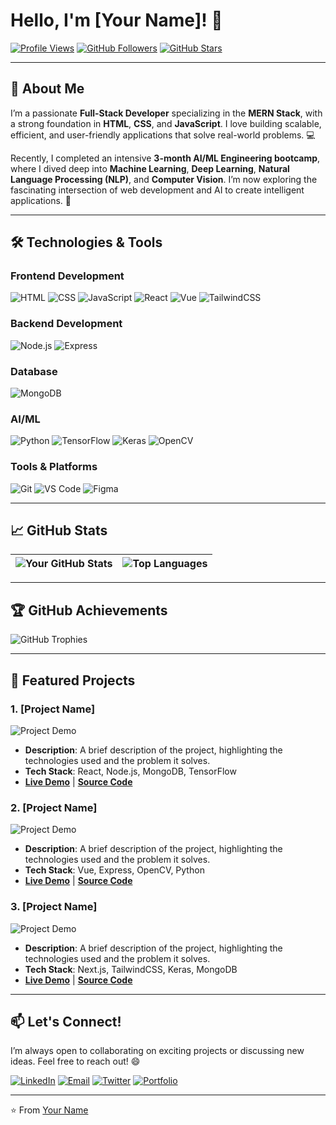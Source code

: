 # Hello, I'm [Your Name]! 👋

[![Profile Views](https://komarev.com/ghpvc/?username=yourusername&color=blue&label=Profile+Views)](https://github.com/yourusername)
[![GitHub Followers](https://img.shields.io/github/followers/yourusername?label=Follow&style=social)](https://github.com/yourusername)
[![GitHub Stars](https://img.shields.io/github/stars/yourusername?label=Stars&style=social)](https://github.com/yourusername)

---

## 🚀 About Me

I’m a passionate **Full-Stack Developer** specializing in the **MERN Stack**, with a strong foundation in **HTML**, **CSS**, and **JavaScript**. I love building scalable, efficient, and user-friendly applications that solve real-world problems. 💻

Recently, I completed an intensive **3-month AI/ML Engineering bootcamp**, where I dived deep into **Machine Learning**, **Deep Learning**, **Natural Language Processing (NLP)**, and **Computer Vision**. I’m now exploring the fascinating intersection of web development and AI to create intelligent applications. 🤖

---

## 🛠️ Technologies & Tools

### **Frontend Development**
![HTML](https://img.shields.io/badge/HTML-E34F26?style=for-the-badge&logo=html5&logoColor=white)
![CSS](https://img.shields.io/badge/CSS-1572B6?style=for-the-badge&logo=css3&logoColor=white)
![JavaScript](https://img.shields.io/badge/JavaScript-F7DF1E?style=for-the-badge&logo=javascript&logoColor=black)
![React](https://img.shields.io/badge/React-61DAFB?style=for-the-badge&logo=react&logoColor=black)
![Vue](https://img.shields.io/badge/Vue.js-4FC08D?style=for-the-badge&logo=vuedotjs&logoColor=white)
![TailwindCSS](https://img.shields.io/badge/Tailwind_CSS-06B6D4?style=for-the-badge&logo=tailwind-css&logoColor=white)

### **Backend Development**
![Node.js](https://img.shields.io/badge/Node.js-339933?style=for-the-badge&logo=nodedotjs&logoColor=white)
![Express](https://img.shields.io/badge/Express-000000?style=for-the-badge&logo=express&logoColor=white)

### **Database**
![MongoDB](https://img.shields.io/badge/MongoDB-47A248?style=for-the-badge&logo=mongodb&logoColor=white)

### **AI/ML**
![Python](https://img.shields.io/badge/Python-3776AB?style=for-the-badge&logo=python&logoColor=white)
![TensorFlow](https://img.shields.io/badge/TensorFlow-FF6F00?style=for-the-badge&logo=tensorflow&logoColor=white)
![Keras](https://img.shields.io/badge/Keras-D00000?style=for-the-badge&logo=keras&logoColor=white)
![OpenCV](https://img.shields.io/badge/OpenCV-5C3EE8?style=for-the-badge&logo=opencv&logoColor=white)

### **Tools & Platforms**
![Git](https://img.shields.io/badge/Git-F05032?style=for-the-badge&logo=git&logoColor=white)
![VS Code](https://img.shields.io/badge/VS_Code-007ACC?style=for-the-badge&logo=visual-studio-code&logoColor=white)
![Figma](https://img.shields.io/badge/Figma-F24E1E?style=for-the-badge&logo=figma&logoColor=white)

---

## 📈 GitHub Stats

| ![Your GitHub Stats](https://github-readme-stats.vercel.app/api?username=yourusername&show_icons=true&theme=radical&hide_border=true) | ![Top Languages](https://github-readme-stats.vercel.app/api/top-langs/?username=yourusername&layout=compact&theme=radical&hide_border=true) |
|-------------------------------------------------------------------------------------------------------------------------------------|-------------------------------------------------------------------------------------------------------------------------------------------|

---

## 🏆 GitHub Achievements

![GitHub Trophies](https://github-profile-trophy.vercel.app/?username=yourusername&theme=radical&no-frame=true&row=2&column=4)

---

## 🌟 Featured Projects

### **1. [Project Name]**
![Project Demo](https://via.placeholder.com/800x400.png?text=Project+Demo+or+GIF)
- **Description**: A brief description of the project, highlighting the technologies used and the problem it solves.
- **Tech Stack**: React, Node.js, MongoDB, TensorFlow
- **[Live Demo](#)** | **[Source Code](#)**

### **2. [Project Name]**
![Project Demo](https://via.placeholder.com/800x400.png?text=Project+Demo+or+GIF)
- **Description**: A brief description of the project, highlighting the technologies used and the problem it solves.
- **Tech Stack**: Vue, Express, OpenCV, Python
- **[Live Demo](#)** | **[Source Code](#)**

### **3. [Project Name]**
![Project Demo](https://via.placeholder.com/800x400.png?text=Project+Demo+or+GIF)
- **Description**: A brief description of the project, highlighting the technologies used and the problem it solves.
- **Tech Stack**: Next.js, TailwindCSS, Keras, MongoDB
- **[Live Demo](#)** | **[Source Code](#)**

---

## 📫 Let's Connect!

I’m always open to collaborating on exciting projects or discussing new ideas. Feel free to reach out! 😄

[![LinkedIn](https://img.shields.io/badge/LinkedIn-0077B5?style=for-the-badge&logo=linkedin&logoColor=white)](https://www.linkedin.com/in/yourprofile/)
[![Email](https://img.shields.io/badge/Email-D14836?style=for-the-badge&logo=gmail&logoColor=white)](mailto:youremail@example.com)
[![Twitter](https://img.shields.io/badge/Twitter-1DA1F2?style=for-the-badge&logo=twitter&logoColor=white)](https://twitter.com/yourhandle)
[![Portfolio](https://img.shields.io/badge/Portfolio-4285F4?style=for-the-badge&logo=google-chrome&logoColor=white)](https://yourportfolio.com)

---

⭐️ From [Your Name](https://github.com/yourusername)
